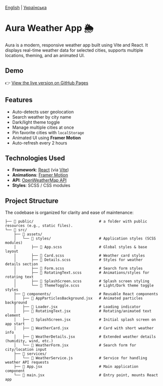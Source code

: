 [English](./README.md) | [Українська](./README.uk.md)

# Aura Weather App 🌦️

Aura is a modern, responsive weather app built using Vite and React. It displays real-time weather data for selected cities, supports multiple locations, theming, and an animated UI.

## Demo

👉 [View the live version on GitHub Pages](https://niarosss.github.io/aura-weather/)

## Features

- Auto-detects user geolocation
- Search weather by city name
- Dark/light theme toggle
- Manage multiple cities at once
- Pin favorite cities with `localStorage`
- Animated UI using **Framer Motion**
- Auto-refresh every 2 hours

## Technologies Used

- **Framework**: [React](https://reactjs.org/) (via [Vite](https://vitejs.dev/))
- **Animations**: [Framer Motion](https://www.framer.com/motion/)
- **API**: [OpenWeatherMap API](https://openweathermap.org/api)
- **Styles**: SCSS / CSS modules

## Project Structure

The codebase is organized for clarity and ease of maintenance:

```
├── 📁 public/                              # a folder with public resources (e.g., static files).
└── 📁 src/
    ├── 📁 assets/
    │   └── 📁 styles/                      # Application styles (SCSS modules)
    │       ├── 🎨 App.scss                 # Global styles & base layout
    │       ├── 🎨 Card.scss                # Weather card styles
    │       ├── 🎨 Details.scss             # Styles for weather details section
    │       ├── 🎨 Form.scss                # Search form styles
    │       ├── 🎨 RotatingText.scss        # Animations/styles for rotating text
    │       ├── 🎨 SplashScreen.scss        # Splash screen styling
    │       └── 🎨 ThemeToggle.scss         # Light/Dark theme toggle styles
    ├── 📁 components/                      # Reusable React components
    │   ├── 📄 AppParticlesBackground.jsx   # Animated particles background
    │   ├── 📄 Loader.jsx                   # Loading indicator
    │   ├── 📄 RotatingText.jsx             # Rotating/animated text element
    │   ├── 📄 SplashScreen.jsx             # Initial splash screen on app start
    │   ├── 📄 WeatherCard.jsx              # Card with short weather info
    │   ├── 📄 WeatherDetails.jsx           # Extended weather details (humidity, wind, etc.)
    │   └── 📄 WeatherForm.jsx              # Search form for city/location input
    ├── 📁 services/
    │   └── 📄 WeatherService.js            # Service for handling weather API requests
    ├── 📄 App.jsx                          # Main application component
    └── 📄 main.jsx                         # Entry point, mounts React app
```
